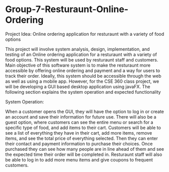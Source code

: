 # Group-7-Resturaunt-Online-Ordering
Project Idea: Online ordering application for resturaunt with a variety of food options

This project will involve system analysis, design, implementation, and testing of an Online ordering application for a resturaunt with a variety of food options. This system will be used by resturaunt staff and customers. Main objective of this software system is to make the resturaunt more accessible by offering online ordering and payment and a way for users to track their order. Ideally, this system should be accessible through the web as well as using a mobile app. However, for the CSE 360 class project, we will be developing a GUI based desktop application using javaFX. The following section explains the system operation and expected functionality

System Operation:

When a customer opens the GUI, they will have the option to log in or create an account and save their information for future use. There will also be a guest option, where customers can see the entire menu or search for a specific type of food, and add items to their cart. Customers will be able to see a list of everything they have in their cart, add more items, remove items, and see the total price of everything selected. Then they can enter their contact and payment information to purchase their choices. Once purchased they can see how many people are in line ahead of them and see the expected time their order will be completed in. Resturaunt staff will also be able to log in to add more menu items and give coupons to frequent customers.
